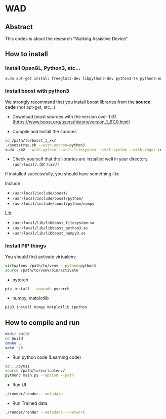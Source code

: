 # WAD


## Abstract

This codes is about the research "Walking Assistive Device"

## How to install

### Install OpenGL, Python3, etc...

```bash
sudo apt-get install freeglut3-dev libpython3-dev python3-tk python3-numpy virtualenv ipython3 cmake-curses-gui
```

### Install boost with python3

We strongly recommand that you install boost libraries from the **source code**
(not apt-get, etc...).

- Download boost sources with the version over 1.67.(https://www.boost.org/users/history/version_1_67_0.html)

- Compile and Install the sources

```bash
cd /path/to/boost_1_xx/
./bootstrap.sh --with-python=python3
sudo ./b2 --with-python --with-filesystem --with-system --with-regex install
```

- Check yourself that the libraries are installed well in your directory `/usr/local/`. (or `/usr/`)

If installed successfully, you should have something like

Include

* `/usr/local/include/boost/`
* `/usr/local/include/boost/python/`
* `/usr/local/include/boost/python/numpy`

Lib 

* `/usr/local/lib/libboost_filesystem.so`
* `/usr/local/lib/libboost_python3.so`
* `/usr/local/lib/libboost_numpy3.so`


### Install PIP things

You should first activate virtualenv.
```bash
virtualenv /path/to/venv --python=python3
source /path/to/venv/bin/activate
```

- pytorch 
```bash
pip install --upgrade pytorch
```

- numpy, matplotlib

```bash
pip3 install numpy matplotlib ipython
```

## How to compile and run

```bash
mkdir build
cd build
cmake ..
make -j8
```

- Run python code (Learning code)
```bash
cd ../pymss
source /path/to/virtualenv/
python3 main.py --option --path
```
- Run UI
```bash
./render/render --metadata
```

- Run Trained data
```bash
./render/render --metadata --network
```
